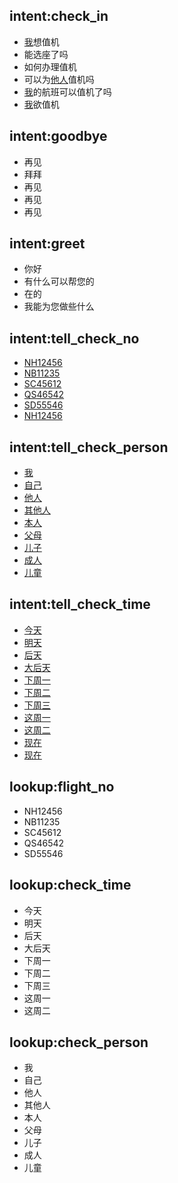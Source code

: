 ## intent:check_in
- [我](check_person)想值机
- 能选座了吗
- 如何办理值机
- 可以为[他人](check_person)值机吗
- [我](check_person)的航班可以值机了吗
- [我](check_person)欲值机

## intent:goodbye
- 再见
- 拜拜
- 再见
- 再见
- 再见

## intent:greet
- 你好
- 有什么可以帮您的
- 在的
- 我能为您做些什么

## intent:tell_check_no
- [NH12456](flight_no)
- [NB11235](flight_no)
- [SC45612](flight_no)
- [QS46542](flight_no)
- [SD55546](flight_no)
- [NH12456](flight_no)

## intent:tell_check_person
- [我](check_person)
- [自己](check_person)
- [他人](check_person)
- [其他人](check_person)
- [本人](check_person)
- [父母](check_person)
- [儿子](check_person)
- [成人](check_person)
- [儿童](check_person)

## intent:tell_check_time
- [今天](check_time)
- [明天](check_time)
- [后天](check_time)
- [大后天](check_time)
- [下周一](check_time)
- [下周二](check_time)
- [下周三](check_time)
- [这周一](check_time)
- [这周二](check_time)
- [现在](check_time)
- [现在](check_time)

## lookup:flight_no
- NH12456
- NB11235
- SC45612
- QS46542
- SD55546

## lookup:check_time
- 今天
- 明天
- 后天
- 大后天
- 下周一
- 下周二
- 下周三
- 这周一
- 这周二

## lookup:check_person
- 我
- 自己
- 他人
- 其他人
- 本人
- 父母
- 儿子
- 成人
- 儿童
